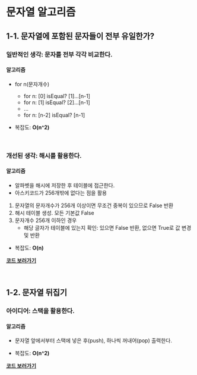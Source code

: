 # 문자열 알고리즘
## 1-1. 문자열에 포함된 문자들이 전부 유일한가?
### 일반적인 생각: 문자를 전부 각각 비교한다.
#### 알고리즘
- for n(문자개수)
	- for n: [0] isEqual? [1]...[n-1]
	- for n: [1] isEqual? [2]...[n-1]
	- ...
	- for n: [n-2] isEqual? [n-1]

- 복잡도: **O(n^2)**

<br/>

### 개선된 생각: 해시를 활용한다.
#### 알고리즘
- 알파벳을 해시에 저장한 후 테이블에 접근한다.
- 아스키코드가 256개밖에 없다는 점을 활용

1. 문자열의 문자개수가 256개 이상이면 무조건 중복이 있으므로 False 반환
2. 해시 테이블 생성. 모든 기본값 False
3. 문자개수 256개 이하인 경우
	- 해당 글자가 테이블에 있는지 확인: 있으면 False 반환, 없으면 True로 값 변경 및 반환

- 복잡도: **O(n)**

**[코드 보러가기](https://github.com/undervineg/algorithm-study/blob/master/string/1.1_isUniqChars.playground/Contents.swift)**

<br/>

## 1-2. 문자열 뒤집기
### 아이디어: 스택을 활용한다. 
#### 알고리즘
- 문자열 앞에서부터 스택에 넣은 후(push), 하나씩 꺼내어(pop) 출력한다.

- 복잡도: **O(n^2)**

**[코드 보러가기]()**
